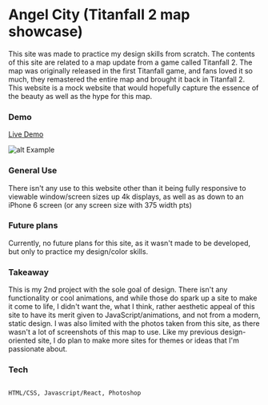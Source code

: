 # Angel City (Titanfall 2 map showcase)



This site was made to practice my design skills from scratch. The contents of this site are related to a map update from a game called Titanfall 2. The map was originally released in the first Titanfall game, and fans loved it so much, they remastered the entire map and brought it back in Titanfall 2. This website is a mock website that would hopefully capture the essence of the beauty as well as the hype for this map.  



### Demo



[Live Demo](https://brandonjoe.github.io/AngelCity/)

![alt Example](https://i.imgur.com/jiUOUYL.jpg)

### General Use



There isn't any use to this website other than it being fully responsive to viewable window/screen sizes up 4k displays, as well as as down to an iPhone 6 screen (or any screen size with 375 width pts)



### Future plans



Currently, no future plans for this site, as it wasn't made to be developed, but only to practice my design/color skills. 



### Takeaway



This is my 2nd project with the sole goal of design. There isn't any functionality or cool animations, and while those do spark up a site to make it come to life, I didn't want the, what I think, rather aesthetic appeal of this site to have its merit given to JavaScript/animations, and not from a modern, static design. I was also limited with the photos taken from this site, as there wasn't a lot of screenshots of this map to use. Like my previous design-oriented site, I do plan to make more sites for themes or ideas that I'm passionate about. 



### Tech 



```

HTML/CSS, Javascript/React, Photoshop

```

